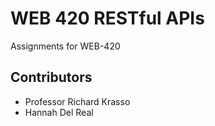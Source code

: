 # WEB 420 RESTful APIs 
Assignments for WEB-420
## Contributors
* Professor Richard Krasso
* Hannah Del Real
